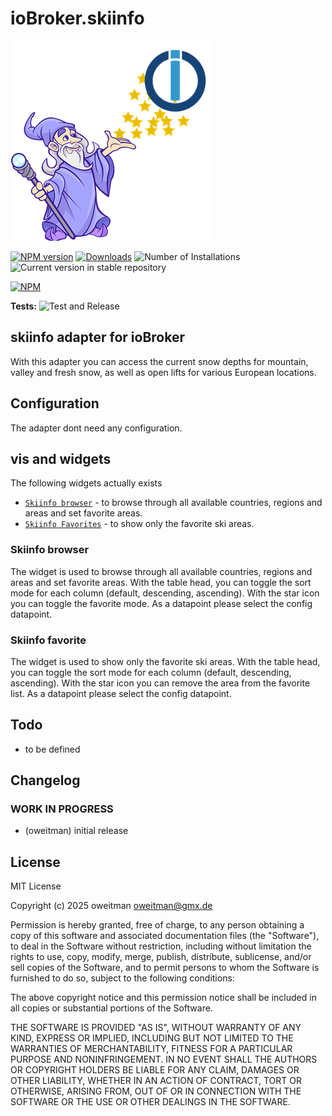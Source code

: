 # ioBroker.skiinfo

![Logo](admin/skiinfo.png)

[![NPM version](https://img.shields.io/npm/v/iobroker.skiinfo.svg)](https://www.npmjs.com/package/iobroker.skiinfo)
[![Downloads](https://img.shields.io/npm/dm/iobroker.skiinfo.svg)](https://www.npmjs.com/package/iobroker.skiinfo)
![Number of Installations](https://iobroker.live/badges/skiinfo-installed.svg)
![Current version in stable repository](https://iobroker.live/badges/skiinfo-stable.svg)

[![NPM](https://nodei.co/npm/iobroker.skiinfo.png?downloads=true)](https://nodei.co/npm/iobroker.skiinfo/)

**Tests:** ![Test and Release](https://github.com/oweitman/ioBroker.skiinfo/workflows/Test%20and%20Release/badge.svg)

## skiinfo adapter for ioBroker

With this adapter you can access the current snow depths for mountain, valley and fresh snow, as well as open lifts for various European locations.

## Configuration

The adapter dont need any configuration.

## vis and widgets

The following widgets actually exists

- [`Skiinfo browser`](#skiinfo-browser) - to browse through all available countries, regions and areas and set favorite areas.
- [`Skiinfo Favorites`](#skiinfo-favorite) - to show only the favorite ski areas.

### Skiinfo browser

The widget is used to browse through all available countries, regions and areas and set favorite areas.
With the table head, you can toggle the sort mode for each column (default, descending, ascending).
With the star icon you can toggle the favorite mode.
As a datapoint please select the config datapoint.

### Skiinfo favorite

The widget is used to show only the favorite ski areas.
With the table head, you can toggle the sort mode for each column (default, descending, ascending).
With the star icon you can remove the area from the favorite list.
As a datapoint please select the config datapoint.

## Todo

- to be defined

## Changelog

<!--
    Placeholder for the next version (at the beginning of the line):
    ### **WORK IN PROGRESS**
-->

### **WORK IN PROGRESS**

- (oweitman) initial release

## License

MIT License

Copyright (c) 2025 oweitman <oweitman@gmx.de>

Permission is hereby granted, free of charge, to any person obtaining a copy
of this software and associated documentation files (the "Software"), to deal
in the Software without restriction, including without limitation the rights
to use, copy, modify, merge, publish, distribute, sublicense, and/or sell
copies of the Software, and to permit persons to whom the Software is
furnished to do so, subject to the following conditions:

The above copyright notice and this permission notice shall be included in all
copies or substantial portions of the Software.

THE SOFTWARE IS PROVIDED "AS IS", WITHOUT WARRANTY OF ANY KIND, EXPRESS OR
IMPLIED, INCLUDING BUT NOT LIMITED TO THE WARRANTIES OF MERCHANTABILITY,
FITNESS FOR A PARTICULAR PURPOSE AND NONINFRINGEMENT. IN NO EVENT SHALL THE
AUTHORS OR COPYRIGHT HOLDERS BE LIABLE FOR ANY CLAIM, DAMAGES OR OTHER
LIABILITY, WHETHER IN AN ACTION OF CONTRACT, TORT OR OTHERWISE, ARISING FROM,
OUT OF OR IN CONNECTION WITH THE SOFTWARE OR THE USE OR OTHER DEALINGS IN THE
SOFTWARE.
